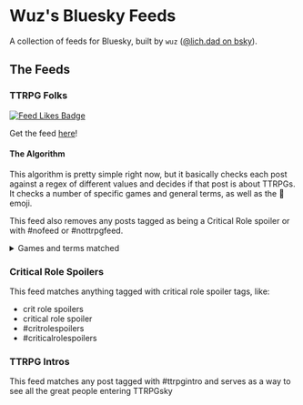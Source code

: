 # Wuz's Bluesky Feeds

A collection of feeds for Bluesky, built by `wuz` ([@lich.dad on bsky](https://bsky.app/profile/lich.dad)).


## The Feeds

### TTRPG Folks

[![Feed Likes Badge](https://bsky-feed-badge.vercel.app/api?feed=at://did:plc:iuk433sj23ncu2oo2pfnw7fw/app.bsky.feed.generator/aaabotewjkiv4&badgeType=likes)](https://bsky.app/profile/did:plc:iuk433sj23ncu2oo2pfnw7fw/feed/aaabotewjkiv4)

Get the feed [here](https://bsky.app/profile/did:plc:iuk433sj23ncu2oo2pfnw7fw/feed/aaabotewjkiv4)!

#### The Algorithm

This algorithm is pretty simple right now, but it basically checks each post
against a regex of different values and decides if that post is about TTRPGs.
It checks a number of specific games and general terms, as well as the 🎲 emoji.

This feed also removes any posts tagged as being a Critical Role spoiler or with #nofeed or #nottrpgfeed.

<details>
<summary>Games and terms matched</summary>

##### General Terms

- ttrpgs / ttrpgs
- tabletop rpg
- tabletop roleplaying
- tabletop game
- tabletop gaming
- game master
- dungeon master
- character art

##### Promo stuff

- self-promo saturday, self promo saturday
- wip wednesday

##### Events

- gen con

##### Shows

- critical role
- dimension 20
- dungeons and daddies
- dungeons & daddies
- glass cannon pod
- the adventure zone
- not another d&d pod
- nadp pod

##### Publishers

- free league
- wotc
- wizards of the coast
- paizo
- limithron
- evil genius games
- evil hat productions
- r. talsorian
- darrington press

##### Creators

- bob the world builder
- matt colville / matthew colvile
- mcdm
- ginny di
- dungeon dudes
- pointy hat
- jp coovert
- the dm lair
- bonus action
- map crow
- arcane anthems
- griffons saddlebag

##### D&D

- dungeons and dragons
- dungeons & dragons
- d&d
- dnd
- d&d beyond
- dndbeyond
- dnd beyond

##### paizo

- pathfinder
- starfinder

##### Free League

- mork borg
- pirate borg
- death in space
- the one ring
- vast grimm
- cy_borg
- mutant year zero
- tales from the loop
- vaesen

##### Other Games

- tormenta
- das schwarze auge
- apocalypse world
- mutants and masterminds
- shadowrun
- savage worlds
- vampire: the masquerade
- lancer
- dungeon world
- transformers rpg
- warhammer
- wrath and glory
- wrath & glory
- mutant: year zero
- alien rpg
- fate system
- gurps
- cyberpunk red
- blades in the dark
- urban shadows
- symbaroum
- shadowdark
- call of cthulhu
- dish pit witches
- liminal horror
- into the cess & citadel
- into the wyrd & wild
- thirsty swords lesbians
- quest rpg
- coyote & crow
- coyote and crow
- troika
- mothership rpg
- mother lands rpg
- witcher rpg
- powered by the apocalypse
- pbta
- forged in the dark
- candela obscura
- daggerheart
- monster hearts
- eco mofos

##### Looser terms

- worldbuilding
- worldanvil
- role20
- foundry vtt
- alchemy rpg

##### Awards

- ennies

</details>

### Critical Role Spoilers

This feed matches anything tagged with critical role spoiler tags, like:

- crit role spoilers
- critical role spoiler
- #critrolespoilers
- #criticalrolespoilers

### TTRPG Intros

This feed matches any post tagged with #ttrpgintro and serves as a way to see
all the great people entering TTRPGsky
